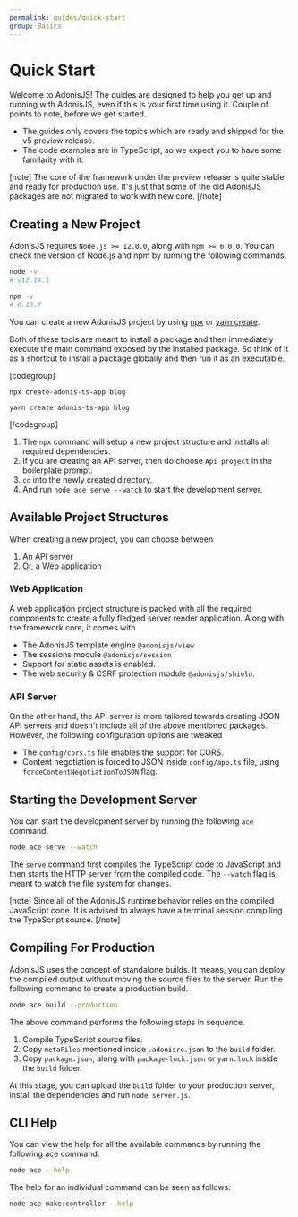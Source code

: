 ```yaml
---
permalink: guides/quick-start
group: Basics
---
```


# Quick Start
Welcome to AdonisJS! The guides are designed to help you get up and running with AdonisJS, even if this is your first time using it. Couple of points to note, before we get started.

- The guides only covers the topics which are ready and shipped for the v5 preview release.
- The code examples are in TypeScript, so we expect you to have some familarity with it.

[note]
The core of the framework under the preview release is quite stable and ready for production use. It's just that some of the old AdonisJS packages are not migrated to work with new core.
[/note]

## Creating a New Project
AdonisJS requires `Node.js >= 12.0.0`, along with `npm >= 6.0.0`. You can check the version of Node.js and npm by running the following commands.

```sh
node -v
# v12.14.1

npm -v
# 6.13.7
```

You can create a new AdonisJS project by using [npx](https://medium.com/@maybekatz/introducing-npx-an-npm-package-runner-55f7d4bd282b) or [yarn create](https://classic.yarnpkg.com/en/docs/cli/create/). 

Both of these tools are meant to install a package and then immediately execute the main command exposed by the installed package. So think of it as a shortcut to install a package globally and then run it as an executable.

[codegroup]
```sh{}{npx}
npx create-adonis-ts-app blog
```

```sh{}{yarn}
yarn create adonis-ts-app blog
```
[/codegroup]

1. The `npx` command will setup a new project structure and installs all required dependencies.
2. If you are creating an API server, then do choose `Api project` in the boilerplate prompt.
3. `cd` into the newly created directory.
4. And run `node ace serve --watch` to start the development server.

## Available Project Structures
When creating a new project, you can choose between

1. An API server
2. Or, a Web application

### Web Application

A web application project structure is packed with all the required components to create a fully fledged server render application. Along with the framework core, it comes with

- The AdonisJS template engine `@adonisjs/view`
- The sessions module `@adonisjs/session`
- Support for static assets is enabled.
- The web security & CSRF protection module `@adonisjs/shield`.

### API Server

On the other hand, the API server is more tailored towards creating JSON API servers and doesn't include all of the above mentioned packages. However, the following configuration options are tweaked

- The `config/cors.ts` file enables the support for CORS.
- Content negotiation is forced to JSON inside `config/app.ts` file, using `forceContentNegotiationToJSON` flag.

## Starting the Development Server
You can start the development server by running the following `ace` command.

```sh
node ace serve --watch
```

The `serve` command first compiles the TypeScript code to JavaScript and then starts the HTTP server from the compiled code. The `--watch` flag is meant to watch the file system for changes.

[note]
Since all of the AdonisJS runtime behavior relies on the compiled JavaScript code. It is advised to always have a terminal session compiling the TypeScript source.
[/note]

## Compiling For Production
AdonisJS uses the concept of standalone builds. It means, you can deploy the compiled output without moving the source files to the server. Run the following command to create a production build.

```sh
node ace build --production
```

The above command performs the following steps in sequence.

1. Compile TypeScript source files.
2. Copy `metaFiles` mentioned inside `.adonisrc.json` to the `build` folder.
3. Copy `package.json`, along with `package-lock.json` or `yarn.lock` inside the `build` folder.

At this stage, you can upload the `build` folder to your production server, install the dependencies and run `node server.js`.

## CLI Help
You can view the help for all the available commands by running the following ace command.

```sh
node ace --help
```

The help for an individual command can be seen as follows:

```sh
node ace make:controller --help
```
